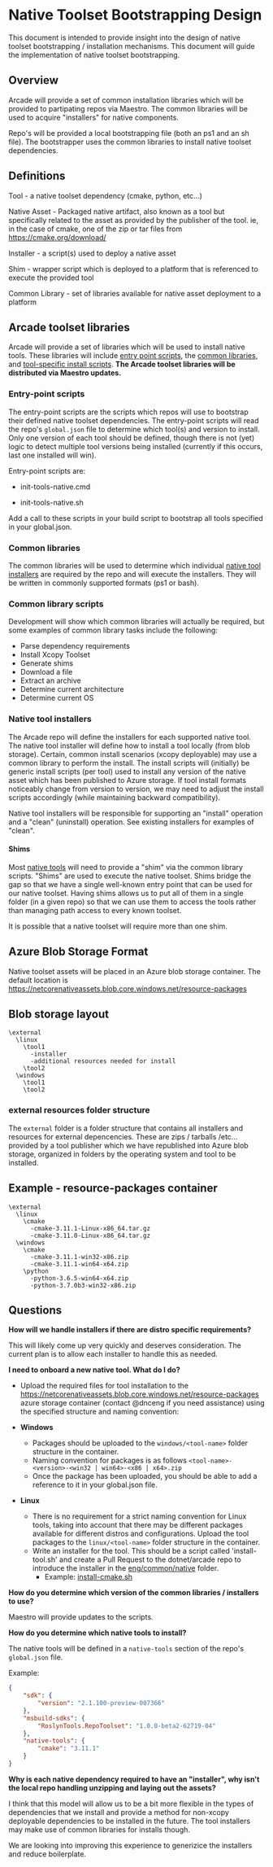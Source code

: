 # Native Toolset Bootstrapping Design

This document is intended to provide insight into the design of native toolset bootstrapping / installation mechanisms.  This document will guide the implementation of native toolset bootstrapping.

## Overview

Arcade will provide a set of common installation libraries which will be provided to partipating repos via Maestro.  The common libraries will be used to acquire "installers" for native components.

Repo's will be provided a local bootstrapping file (both an ps1 and an sh file).  The bootstrapper uses the common libraries to install native toolset dependencies.

## Definitions

Tool - a native toolset dependency (cmake, python, etc...)

Native Asset - Packaged native artifact, also known as a tool but specifically related to the asset as provided by the publisher of the tool.  ie, in the case of cmake, one of the zip or tar files from https://cmake.org/download/

Installer - a script(s) used to deploy a native asset

Shim - wrapper script which is deployed to a platform that is referenced to execute the provided tool

Common Library - set of libraries available for native asset deployment to a platform

## Arcade toolset libraries

Arcade will provide a set of libraries which will be used to install native tools.  These libraries will include [entry point scripts](#entry-point-scripts), the [common libraries](#common-library-scripts), and [tool-specific install scripts](#native-tool-installers). **The Arcade toolset libraries will be distributed via Maestro updates.**

### Entry-point scripts

The entry-point scripts are the scripts which repos will use to bootstrap their defined native toolset dependencies.  The entry-point scripts will read the repo's `global.json` file to determine which tool(s) and version to install.  Only one version of each tool should be defined, though there is not (yet) logic to detect multiple tool versions being installed (currently if this occurs, last one installed will win).

Entry-point scripts are:

- init-tools-native.cmd

- init-tools-native.sh

Add a call to these scripts in your build script to bootstrap all tools specified in your global.json.

### Common libraries

The common libraries will be used to determine which individual [native tool installers](#native-tool-installers) are required by the repo and will execute the installers.  They will be written in commonly supported formats (ps1 or bash).

### Common library scripts

Development will show which common libraries will actually be required, but some examples of common library tasks include the following:

- Parse dependency requirements
- Install Xcopy Toolset
- Generate shims
- Download a file
- Extract an archive
- Determine current architecture
- Determine current OS

### Native tool installers

The Arcade repo will define the installers for each supported native tool.  The native tool installer will define how to install a tool locally (from blob storage).  Certain, common install scenarios (xcopy deployable) may use a common library to perform the install.  The install scripts will (initially) be generic install scripts (per tool) used to install any version of the native asset which has been published to Azure storage.  If tool install formats noticeably change from version to version, we may need to adjust the install scripts accordingly (while maintaining backward compatibility).

Native tool installers will be responsible for supporting an "install" operation and a "clean" (uninstall) operation.  See existing installers for examples of "clean". 

#### Shims

Most [native tools](#native-tools-installers) will need to provide a "shim" via the common library scripts.  "Shims" are used to execute the native toolset. Shims bridge the gap so that we have a single well-known entry point that can be used for our native toolset.  Having shims allows us to put all of them in a single folder (in a given repo) so that we can use them to access the tools rather than managing path access to every known toolset.

It is possible that a native toolset will require more than one shim.

## Azure Blob Storage Format

Native toolset assets will be placed in an Azure blob storage container.  The default location is https://netcorenativeassets.blob.core.windows.net/resource-packages

## Blob storage layout

```Text
\external
  \linux
    \tool1
      -installer
      -additional resources needed for install
    \tool2
  \windows
    \tool1
    \tool2
```

### external resources folder structure

The `external` folder is a folder structure that contains all installers and resources for external depencencies.  These are zips / tarballs /etc... provided by a tool publisher which we have republished into Azure blob storage, organized in folders by the operating system and tool to be installed.

## Example - resource-packages container

```Text
\external
  \linux
    \cmake
      -cmake-3.11.1-Linux-x86_64.tar.gz
      -cmake-3.11.0-Linux-x86_64.tar.gz
  \windows
    \cmake
      -cmake-3.11.1-win32-x86.zip
      -cmake-3.11.1-win64-x64.zip
    \python
      -python-3.6.5-win64-x64.zip
      -python-3.7.0b3-win32-x86.zip
```

## Questions

**How will we handle installers if there are distro specific requirements?**

This will likely come up very quickly and deserves consideration.  The current plan is to allow each installer to handle this as needed.

**I need to onboard a new native tool. What do I do?**

* Upload the required files for tool installation to the https://netcorenativeassets.blob.core.windows.net/resource-packages azure storage container (contact @dnceng if you need assistance) using the specified structure and naming convention:

* **Windows**
  * Packages should be uploaded to the `windows/<tool-name>` folder structure in the container.
  * Naming convention for packages is as follows `<tool-name>-<version>-<win32 | win64>-<x86 | x64>.zip`
  * Once the package has been uploaded, you should be able to add a reference to it in your global.json file.

* **Linux**
  * There is no requirement for a strict naming convention for Linux tools, taking into account that there may be different packages available for different distros and configurations.  Upload the tool packages to the `linux/<tool-name>` folder structure in the container.
  * Write an installer for the tool. This should be a script called 'install-tool.sh' and create a Pull Request to the dotnet/arcade repo to introduce the installer in the [eng/common/native](https://github.com/dotnet/arcade/tree/master/eng/common/native) folder.
    * Example: [install-cmake.sh](https://github.com/dotnet/arcade/tree/master/eng/common/native/install-cmake.sh)

**How do you determine which version of the common libraries / installers to use?**

Maestro will provide updates to the scripts.

**How do you determine which native tools to install?**

The native tools will be defined in a `native-tools` section of the repo's `global.json` file.

Example:

```JSON
{
    "sdk": {
        "version": "2.1.100-preview-007366"
    },
    "msbuild-sdks": {
        "RoslynTools.RepoToolset": "1.0.0-beta2-62719-04"
    },
    "native-tools": {
        "cmake": "3.11.1"
    }
}
```

**Why is each native dependency required to have an "installer", why isn't the local repo handling unzipping and laying out the assets?**

I think that this model will allow us to be a bit more flexible in the types of dependencies that we install and provide a method for non-xcopy deployable dependencies to be installed in the future.  The tool installers may make use of common libraries for installs though.

We are looking into improving this experience to generizice the installers and reduce boilerplate.
